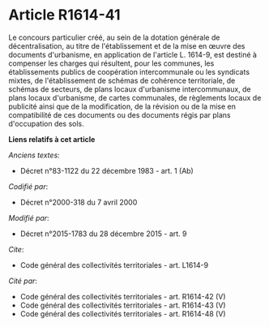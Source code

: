 # Article R1614-41

Le concours particulier créé, au sein de la dotation générale de décentralisation, au titre de l'établissement et de la mise
en œuvre des documents d'urbanisme, en application de l'article L. 1614-9, est destiné à compenser les charges qui résultent,
pour les communes, les établissements publics de coopération intercommunale ou les syndicats mixtes, de l'établissement de
schémas de cohérence territoriale, de schémas de secteurs, de plans locaux d'urbanisme intercommunaux, de plans locaux
d'urbanisme, de cartes communales, de règlements locaux de publicité ainsi que de la modification, de la révision ou de la
mise en compatibilité de ces documents ou des documents régis par             plans d'occupation des sols.

**Liens relatifs à cet article**

_Anciens textes_:

  - Décret n°83-1122 du 22 décembre 1983 - art. 1 (Ab)

_Codifié par_:

  - Décret n°2000-318 du 7 avril 2000

_Modifié par_:

  - Décret n°2015-1783 du 28 décembre 2015 - art. 9

_Cite_:

  - Code général des collectivités territoriales - art. L1614-9

_Cité par_:

  - Code général des collectivités territoriales - art. R1614-42 (V)
  - Code général des collectivités territoriales - art. R1614-43 (V)
  - Code général des collectivités territoriales - art. R1614-48 (V)
